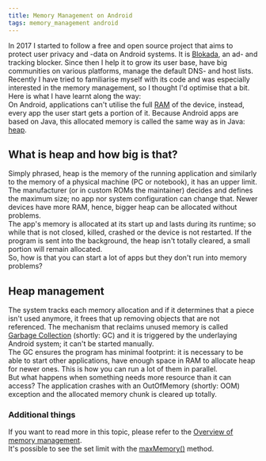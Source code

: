 ```yaml
---
title: Memory Management on Android
tags: memory_management android
---
```

In 2017 I started to follow a free and open source project that aims to protect user privacy and -data on Android systems. It is [Blokada](https://blokada.org), an ad- and tracking blocker. Since then I help it to grow its user base, have big communities on various platforms, manage the default DNS- and host lists.  
Recently I have tried to familiarise myself with its code and was especially interested in the memory management, so I thought I'd optimise that a bit. Here is what I have learnt along the way:  
On Android, applications can't utilise the full [RAM](https://en.wikipedia.org/wiki/Random-access_memory) of the device, instead, every app the user start gets a portion of it. Because Android apps are based on Java, this allocated memory is called the same way as in Java: [heap](https://docs.oracle.com/cd/E13150_01/jrockit_jvm/jrockit/geninfo/diagnos/garbage_collect.html).

## What is heap and how big is that?

Simply phrased, heap is the memory of the running application and similarly to the memory of a physical machine (PC or notebook), it has an upper limit. The manufacturer (or in custom ROMs the maintainer) decides and defines the maximum size; no app nor system configuration can change that. Newer devices have more RAM, hence, bigger heap can be allocated without problems.  
The app's memory is allocated at its start up and lasts during its runtime; so while that is not closed, killed, crashed or the device is not restarted. If the program is sent into the background, the heap isn't totally cleared, a small portion will remain allocated.  
So, how is that you can start a lot of apps but they don't run into memory problems?

## Heap management

The system tracks each memory allocation and if it determines that a piece isn't used anymore, it frees that up removing objects that are not referenced. The mechanism that reclaims unused memory is called [Garbage Collection](https://en.wikipedia.org/wiki/Garbage_collection_(computer_science)) (shortly: GC) and it is triggered by the underlaying Android system; it can't be started manually.  
The GC ensures the program has minimal footprint: it is necessary to be able to start other applications, have enough space in RAM to allocate heap for newer ones. This is how you can run a lot of them in parallel.  
But what happens when something needs more resource than it can access? The application crashes with an OutOfMemory (shortly: OOM) exception and the allocated memory chunk is cleared up totally.

### Additional things

If you want to read more in this topic, please refer to the [Overview of memory management](https://developer.android.com/topic/performance/memory-overview).  
It's possible to see the set limit with the [maxMemory()](https://developer.android.com/reference/java/lang/Runtime#maxMemory()) method.
